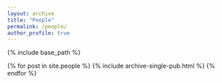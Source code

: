 ```yaml
---
layout: archive
title: "People"
permalink: /people/
author_profile: true
---
```


{% include base_path %}

{% for post in site.people %}
  {% include archive-single-pub.html %}
{% endfor %}
